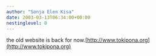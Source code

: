 ```yaml
---
author: "Sonja Elen Kisa"
date: 2003-03-13T06:34:00+00:00
nestinglevel: 0
---
```

the old website is back for now.[http://www.tokipona.org](http://www.tokipona.org)